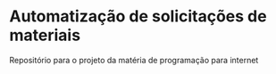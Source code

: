 # Automatização de solicitações de materiais
Repositório para o projeto da matéria de programação para internet
